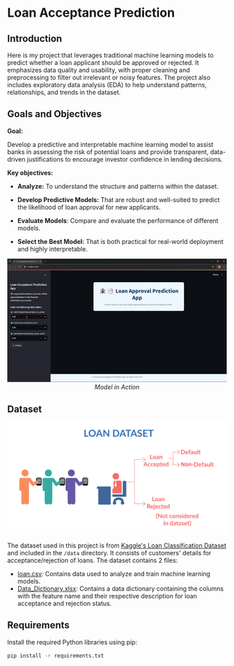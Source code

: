 # Loan Acceptance Prediction

## Introduction

Here is my project that leverages traditional machine learning models to predict whether a loan applicant should be approved or rejected. It emphasizes data quality and usability, with proper cleaning and preprocessing to filter out irrelevant or noisy features. The project also includes exploratory data analysis (EDA) to help understand patterns, relationships, and trends in the dataset. 

## Goals and Objectives

**Goal:**

Develop a predictive and interpretable machine learning model to assist banks in assessing the risk of potential loans and provide transparent, data-driven justifications to encourage investor confidence in lending decisions.

**Key objectives:**

- **Analyze:** To understand the structure and patterns within the dataset.

- **Develop Predictive Models:** That are robust and well-suited to predict the likelihood of loan approval for new applicants.

- **Evaluate Models**: Compare and evaluate the performance of different models.

- **Select the Best Model:** That is both practical for real-world deployment and highly interpretable.

<p align="center">
  <img src="assets/demo.gif" width=800><br/>
  <i>Model in Action</i>
</p>

## Dataset
<p align="center">
  <img src="assets/dataset_image.png" width=800><br/>
</p>

The dataset used in this project is from [Kaggle's Loan Classification Dataset](https://www.kaggle.com/datasets/abhishek14398/loan-dataset/data) and included in the `/data` directory. It consists of customers' details for acceptance/rejection of loans. The dataset contains 2 files:
- [loan.csv](https://github.com/phuongvu0206/Loan-Acceptance-Prediction/blob/main/data/loan.csv): Contains data used to analyze and train machine learning models.
- [Data_Dictionary.xlsx](https://github.com/phuongvu0206/Loan-Acceptance-Prediction/blob/main/data/Data_Dictionary.xlsx): Contains a data dictionary containing the columns with the feature name and their respective description for loan acceptance and rejection status.

## Requirements

Install the required Python libraries using pip:

```bash
pip install -r requirements.txt
```